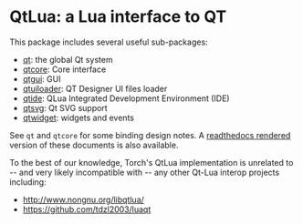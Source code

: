 QtLua: a Lua interface to QT
==============================

This package includes several useful sub-packages:

  - [qt](doc/qt.md): the global Qt system
  - [qtcore](doc/qtcore.md): Core interface
  - [qtgui](doc/qtgui.md): GUI
  - [qtuiloader](doc/qtuiloader.md): QT Designer UI files loader
  - [qtide](doc/qtide.md): QLua Integrated Development Environment (IDE)
  - [qtsvg](doc/qtsvg.md): Qt SVG support
  - [qtwidget](doc/qtwidget.md): widgets and events

See `qt` and `qtcore` for some binding design notes. A [readthedocs rendered](http://qtlua.readthedocs.io/en/latest/) version of these documents is also available.

To the best of our knowledge, Torch's QtLua implementation is unrelated to -- and very likely incompatible with -- any other Qt-Lua interop projects including:

  - http://www.nongnu.org/libqtlua/
  - https://github.com/tdzl2003/luaqt
